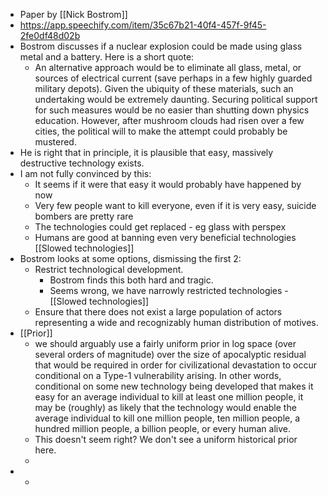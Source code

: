 - Paper by [[Nick Bostrom]]
- https://app.speechify.com/item/35c67b21-40f4-457f-9f45-2fe0df48d02b
- Bostrom discusses if a nuclear explosion could be made using glass metal and a battery. Here is a short quote:
	- An alternative approach would be to eliminate all glass, metal, or sources of electrical current (save perhaps in a few highly guarded military depots). Given the ubiquity of these materials, such an undertaking would be extremely daunting. Securing political support for such measures would be
	  no easier than shutting down physics education. However, after mushroom clouds had risen over a few cities, the political will to make the attempt could probably be mustered.
- He is right that in principle, it is plausible that easy, massively destructive technology exists.
- I am not fully convinced by this:
	- It seems if it were that easy it would probably have happened by now
	- Very few people want to kill everyone, even if it is very easy, suicide bombers are pretty rare
	- The technologies could get replaced - eg glass with perspex
	- Humans are good at banning even very beneficial technologies [[Slowed technologies]]
- Bostrom looks at some options, dismissing the first 2:
	- Restrict technological development.
		- Bostrom finds this both hard and tragic.
		- Seems wrong, we have narrowly restricted technologies - [[Slowed technologies]]
	- Ensure that there does not exist a large population of actors representing a wide and recognizably human distribution of motives.
- [[Prior]]
	- we should arguably use a fairly uniform prior in log space (over several orders of magnitude) over the size of apocalyptic residual that would be required in order for civilizational devastation to occur conditional on a Type-1 vulnerability arising. In other words, conditional on some new technology being developed that makes it easy for an average individual to kill at least one
	  million people, it may be (roughly) as likely that the technology would enable the average individual to kill one million people, ten million people, a hundred million people, a billion people, or every human alive.
	- This doesn't seem right? We don't see a uniform historical prior here.
	-
-
	-